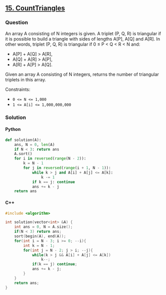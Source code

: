 ## **[15. CountTriangles](https://app.codility.com/programmers/lessons/15-caterpillar_method/count_triangles/)**

### Question
An array A consisting of N integers is given. A triplet (P, Q, R) is triangular if it is possible to build a triangle with sides of lengths A[P], A[Q] and A[R]. 
In other words, triplet (P, Q, R) is triangular if 0 ≤ P < Q < R < N and:

- A[P] + A[Q] > A[R],
- A[Q] + A[R] > A[P],
- A[R] + A[P] > A[Q].

Given an array A consisting of N integers, returns the number of triangular triplets in this array.

Constraints:
- `0 <= N <= 1,000`
- `1 <= A[i] <= 1,000,000,000`

### Solution

#### Python
```python
def solution(A):
    ans, N = 0, len(A)
    if N < 3: return ans
    A.sort()
    for i in reversed(range(N - 2)):
        k = N - 1
        for j in reversed(range(i + 1, N - 1)):
            while k > j and A[i] + A[j] <= A[k]:
                k -= 1
            if k == j: continue
            ans += k - j
    return ans
```

#### C++
```cpp
#include <algorithm>

int solution(vector<int> &A) {
    int ans = 0, N = A.size();
    if(N < 3) return ans;
    sort(begin(A), end(A));
    for(int i = N - 3; i >= 0; --i){
        int k = N - 1;
        for(int j = N - 2; j > i; --j){
            while(k > j && A[i] + A[j] <= A[k])
                k--;
            if(k == j) continue;
            ans += k - j;
        }
    }
    return ans;
}
```
